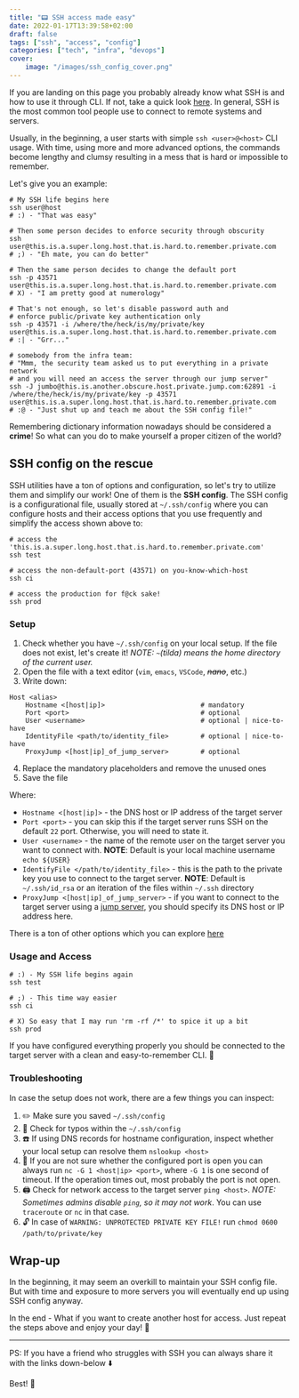 ```yaml
---
title: "📟 SSH access made easy"
date: 2022-01-17T13:39:58+02:00
draft: false
tags: ["ssh", "access", "config"]
categories: ["tech", "infra", "devops"]
cover:
    image: "/images/ssh_config_cover.png"
---
```


If you are landing on this page you probably already know what SSH is and
how to use it through CLI. If not, take a quick look [here](https://en.wikipedia.org/wiki/Secure_Shell).
In general, SSH is the most common tool people use to connect to remote systems and servers.

Usually, in the beginning, a user starts with simple `ssh <user>@<host>` CLI usage.
With time, using more and more advanced options, the commands become lengthy and clumsy
resulting in a mess that is hard or impossible to remember.

Let's give you an example:  

```
# My SSH life begins here
ssh user@host
# :) - "That was easy"

# Then some person decides to enforce security through obscurity
ssh user@this.is.a.super.long.host.that.is.hard.to.remember.private.com
# ;) - "Eh mate, you can do better"

# Then the same person decides to change the default port
ssh -p 43571 user@this.is.a.super.long.host.that.is.hard.to.remember.private.com
# X) - "I am pretty good at numerology"

# That's not enough, so let's disable password auth and
# enforce public/private key authentication only
ssh -p 43571 -i /where/the/heck/is/my/private/key user@this.is.a.super.long.host.that.is.hard.to.remember.private.com
# :| - "Grr..."

# somebody from the infra team:
# "Mmm, the security team asked us to put everything in a private network
# and you will need an access the server through our jump server"
ssh -J jumbo@this.is.another.obscure.host.private.jump.com:62891 -i /where/the/heck/is/my/private/key -p 43571 user@this.is.a.super.long.host.that.is.hard.to.remember.private.com
# :@ - "Just shut up and teach me about the SSH config file!"
```

Remembering dictionary information nowadays should be considered a **crime**!
So what can you do to make yourself a proper citizen of the world?


## SSH config on the rescue
SSH utilities have a ton of options and configuration, so let's try to utilize
them and simplify our work! One of them is the **SSH config**. The SSH config is a
configurational file, usually stored at `~/.ssh/config` where you can configure
hosts and their access options that you use frequently and simplify the access
shown above to:

```
# access the 'this.is.a.super.long.host.that.is.hard.to.remember.private.com'
ssh test

# access the non-default-port (43571) on you-know-which-host
ssh ci

# access the production for f@ck sake!
ssh prod
```

### Setup
1. Check whether you have `~/.ssh/config` on your local setup. If the file does not exist, let's create it! *NOTE: `~`(tilda) means the home directory of the current user.*
2. Open the file with a text editor (`vim`, `emacs`, `VSCode`, *~~nano~~*, etc.)
3. Write down:
```
Host <alias>
    Hostname <[host|ip]>                        # mandatory
    Port <port>                                 # optional
    User <username>                             # optional | nice-to-have
    IdentityFile <path/to/identity_file>        # optional | nice-to-have
    ProxyJump <[host|ip]_of_jump_server>        # optional
```
4. Replace the mandatory placeholders and remove the unused ones
4. Save the file

Where:
* `Hostname <[host|ip]>` - the DNS host or IP address of the target server
* `Port <port>` - you can skip this if the target server runs SSH on the
    default `22` port. Otherwise, you will need to state it.
* `User <username>` - the name of the remote user on the target server
    you want to connect with. **NOTE**: Default is your local machine username `echo ${USER}`
* `IdentifyFile </path/to/identity_file>` - this is the path to the private key
    you use to connect to the target server. **NOTE**:
    Default is `~/.ssh/id_rsa` or an iteration of the files within `~/.ssh` directory
* `ProxyJump <[host|ip]_of_jump_server>` - if you want to connect to
    the target server using a
    [jump server](https://en.wikipedia.org/wiki/Jump_server),
    you should specify its DNS host or IP address here.

There is a ton of other options which you can explore
[here](https://linux.die.net/man/5/ssh_config)

### Usage and Access
```
# :) - My SSH life begins again
ssh test

# ;) - This time way easier
ssh ci

# X) So easy that I may run 'rm -rf /*' to spice it up a bit
ssh prod
```
If you have configured everything properly you should be connected to
the target server with a clean and easy-to-remember CLI. 🎊


### Troubleshooting
In case the setup does not work, there are a few things you can inspect:
1. ✏️ Make sure you saved `~/.ssh/config`
2. 🔎 Check for typos within the `~/.ssh/config`
3. ☎️ If using DNS records for hostname configuration, inspect whether
    your local setup can resolve them `nslookup <host>`
4. 🔌 If you are not sure whether the configured port is open you can
    always run `nc -G 1 <host|ip> <port>`, where `-G 1` is one second of timeout.
    If the operation times out, most probably the port is not open.
5. 🖨️ Check for network access to the target server `ping <host>`.
    *NOTE: Sometimes admins disable `ping`, so it may not work*.
    You can use `traceroute` or `nc` in that case.
6. 🔓 In case of `WARNING: UNPROTECTED PRIVATE KEY FILE!`
    run `chmod 0600 /path/to/private/key`

## Wrap-up
In the beginning, it may seem an overkill to maintain your SSH config file.
But with time and exposure to more servers you will eventually end up using
SSH config anyway.

In the end - What if you want to create another host for access. Just repeat
the steps above and enjoy your day! 🎉

---
PS: If you have a friend who struggles with SSH you can always share it with
the links down-below ⬇️

Best! 🦷
